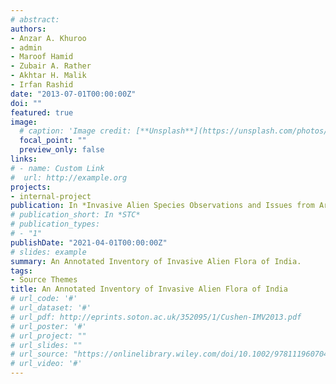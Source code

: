 ```yaml
---
# abstract: 
authors:
- Anzar A. Khuroo
- admin
- Maroof Hamid
- Zubair A. Rather
- Akhtar H. Malik
- Irfan Rashid
date: "2013-07-01T00:00:00Z"
doi: ""
featured: true
image:
  # caption: 'Image credit: [**Unsplash**](https://unsplash.com/photos/pLCdAaMFLTE)'
  focal_point: ""
  preview_only: false
links:
# - name: Custom Link
#  url: http://example.org
projects:
- internal-project
publication: In *Invasive Alien Species Observations and Issues from Around the World volume 2*
# publication_short: In *STC*
# publication_types:
# - "1"
publishDate: "2021-04-01T00:00:00Z"
# slides: example
summary: An Annotated Inventory of Invasive Alien Flora of India.
tags:
- Source Themes
title: An Annotated Inventory of Invasive Alien Flora of India
# url_code: '#'
# url_dataset: '#'
# url_pdf: http://eprints.soton.ac.uk/352095/1/Cushen-IMV2013.pdf
# url_poster: '#'
# url_project: ""
# url_slides: ""
# url_source: "https://onlinelibrary.wiley.com/doi/10.1002/9781119607045.ch14"
# url_video: '#'
---
```


